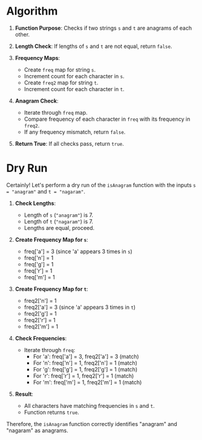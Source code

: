 # Algorithm 
1. **Function Purpose**: Checks if two strings `s` and `t` are anagrams of each other.

2. **Length Check**: If lengths of `s` and `t` are not equal, return `false`.

3. **Frequency Maps**: 
   - Create `freq` map for string `s`.
   - Increment count for each character in `s`.
   - Create `freq2` map for string `t`.
   - Increment count for each character in `t`.

4. **Anagram Check**: 
   - Iterate through `freq` map.
   - Compare frequency of each character in `freq` with its frequency in `freq2`.
   - If any frequency mismatch, return `false`.

5. **Return True**: If all checks pass, return `true`. 

# Dry Run
Certainly! Let's perform a dry run of the `isAnagram` function with the inputs `s = "anagram"` and `t = "nagaram"`.

1. **Check Lengths**:
   - Length of `s` (`"anagram"`) is 7.
   - Length of `t` (`"nagaram"`) is 7.
   - Lengths are equal, proceed.

2. **Create Frequency Map for `s`**:
   - freq['a'] = 3 (since 'a' appears 3 times in `s`)
   - freq['n'] = 1
   - freq['g'] = 1
   - freq['r'] = 1
   - freq['m'] = 1

3. **Create Frequency Map for `t`**:
   - freq2['n'] = 1
   - freq2['a'] = 3 (since 'a' appears 3 times in `t`)
   - freq2['g'] = 1
   - freq2['r'] = 1
   - freq2['m'] = 1

4. **Check Frequencies**:
   - Iterate through `freq`:
     - For 'a': freq['a'] = 3, freq2['a'] = 3 (match)
     - For 'n': freq['n'] = 1, freq2['n'] = 1 (match)
     - For 'g': freq['g'] = 1, freq2['g'] = 1 (match)
     - For 'r': freq['r'] = 1, freq2['r'] = 1 (match)
     - For 'm': freq['m'] = 1, freq2['m'] = 1 (match)

5. **Result**:
   - All characters have matching frequencies in `s` and `t`.
   - Function returns `true`.

Therefore, the `isAnagram` function correctly identifies "anagram" and "nagaram" as anagrams.



